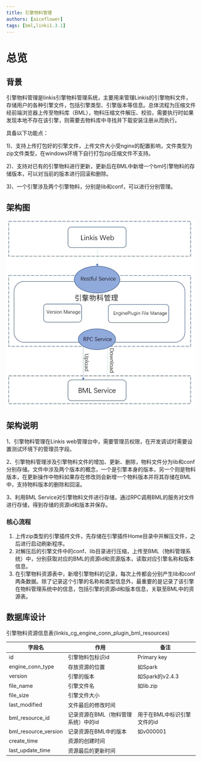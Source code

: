 ```yaml
---
title: 引擎物料管理
authors: [aiceflower]
tags: [bml,linki1.3.1]
---
```

# 总览

## 背景

引擎物料管理是linkis引擎物料管理系统，主要用来管理Linkis的引擎物料文件，存储用户的各种引擎文件，包括引擎类型、引擎版本等信息。总体流程为压缩文件经前端浏览器上传至物料库（BML），物料压缩文件解压、校验，需要执行时如果发现本地不存在该引擎，则需要去物料库中寻找并下载安装注册从而执行。

具备以下功能点：

1)、支持上传打包好的引擎文件，上传文件大小受nginx的配置影响，文件类型为zip文件类型，在windows环境下自行打包zip压缩文件不支持。

2)、支持对已有的引擎物料进行更新，更新后在BML中新增一个bml引擎物料的存储版本，可以对当前的版本进行回滚和删除。

3)、一个引擎涉及两个引擎物料，分别是lib和conf，可以进行分别管理。

## 架构图

![](./img/bml.jpg)

## 架构说明

1、引擎物料管理在Linkis web管理台中，需要管理员权限，在开发调试时需要设置测试环境下的管理员字段。

2、引擎物料管理涉及引擎物料文件的增加、更新、删除，物料文件分为lib和conf分别存储。文件中涉及两个版本的概念，一个是引擎本身的版本，另一个则是物料版本，在更新操作中物料如果存在修改则会新增一个物料版本并将其存储在BML中，支持物料版本的删除和回滚。

3、利用BML Service对引擎物料文件进行存储，通过RPC调用BML的服务对文件进行存储，得到存储的资源id和版本并保存。

### 核心流程

1. 上传zip类型的引擎插件文件，先存储在引擎插件Home目录中并解压文件，之后进行启动刷新程序。
2. 对解压后的引擎文件中的conf、lib目录进行压缩，上传至BML（物料管理系统）中，分别获取对应的BML的资源id和资源版本，读取对应引擎名称和版本信息。
3. 在引擎物料资源表中，新增引擎物料的记录，每次上传都会分别产生lib和conf两条数据。除了记录这个引擎的名称和类型信息外，最重要的是记录了该引擎在物料管理系统中的信息，包括引擎的资源id和版本信息，关联至BML中的资源表。

## 数据库设计

引擎物料资源信息表(linkis_cg_engine_conn_plugin_bml_resources)

| 字段名 | 作用  | 备注  |
| --- | --- | --- |
| id  | 引擎物料包标识id | Primary key |
| engine_conn_type | 存放资源的位置 | 如Spark |
| version | 引擎的版本 | 如Spark的v2.4.3 |
| file_name | 引擎文件名 | 如lib.zip |
| file_size | 引擎文件大小 |     |
| last_modified | 文件最后的修改时间 |     |
| bml_resource_id | 记录资源在BML（物料管理系统）中的id | 用于在BML中标识引擎文件的id |
| bml_resource_version | 记录资源在BML中的版本 | 如v000001 |
| create_time | 资源的创建时间 |     |
| last_update_time | 资源最后的更新时间 |     |